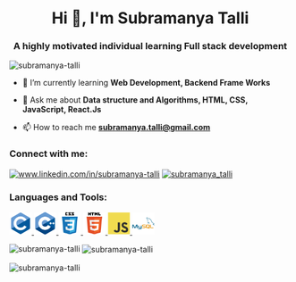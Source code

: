 <h1 align="center">Hi 👋, I'm Subramanya Talli</h1>
<h3 align="center">A highly motivated individual learning Full stack development</h3>

<p align="left"> <img src="https://komarev.com/ghpvc/?username=subramanya-talli&label=Profile%20views&color=0e75b6&style=flat" alt="subramanya-talli" /> </p>

- 🌱 I’m currently learning **Web Development, Backend Frame Works**

- 💬 Ask me about **Data structure and Algorithms, HTML, CSS, JavaScript, React.Js**

- 📫 How to reach me **subramanya.talli@gmail.com**

<h3 align="left">Connect with me:</h3>
<p align="left">
<a href="https://linkedin.com/in/www.linkedin.com/in/subramanya-talli" target="blank"><img align="center" src="https://raw.githubusercontent.com/rahuldkjain/github-profile-readme-generator/master/src/images/icons/Social/linked-in-alt.svg" alt="www.linkedin.com/in/subramanya-talli" height="30" width="40" /></a>
<a href="https://instagram.com/subramanya_talli" target="blank"><img align="center" src="https://raw.githubusercontent.com/rahuldkjain/github-profile-readme-generator/master/src/images/icons/Social/instagram.svg" alt="subramanya_talli" height="30" width="40" /></a>
</p>

<h3 align="left">Languages and Tools:</h3>
<p align="left"> <a href="https://www.cprogramming.com/" target="_blank" rel="noreferrer"> <img src="https://raw.githubusercontent.com/devicons/devicon/master/icons/c/c-original.svg" alt="c" width="40" height="40"/> </a> <a href="https://www.w3schools.com/cpp/" target="_blank" rel="noreferrer"> <img src="https://raw.githubusercontent.com/devicons/devicon/master/icons/cplusplus/cplusplus-original.svg" alt="cplusplus" width="40" height="40"/> </a> <a href="https://www.w3schools.com/css/" target="_blank" rel="noreferrer"> <img src="https://raw.githubusercontent.com/devicons/devicon/master/icons/css3/css3-original-wordmark.svg" alt="css3" width="40" height="40"/> </a> <a href="https://www.w3.org/html/" target="_blank" rel="noreferrer"> <img src="https://raw.githubusercontent.com/devicons/devicon/master/icons/html5/html5-original-wordmark.svg" alt="html5" width="40" height="40"/> </a> <a href="https://developer.mozilla.org/en-US/docs/Web/JavaScript" target="_blank" rel="noreferrer"> <img src="https://raw.githubusercontent.com/devicons/devicon/master/icons/javascript/javascript-original.svg" alt="javascript" width="40" height="40"/> </a> <a href="https://www.mysql.com/" target="_blank" rel="noreferrer"> <img src="https://raw.githubusercontent.com/devicons/devicon/master/icons/mysql/mysql-original-wordmark.svg" alt="mysql" width="40" height="40"/> </a> </p>

<p><img align="left" src="https://github-readme-stats.vercel.app/api/top-langs?username=subramanya-talli&show_icons=true&locale=en&layout=compact" alt="subramanya-talli" /></p>

<p>&nbsp;<img align="center" src="https://github-readme-stats.vercel.app/api?username=subramanya-talli&show_icons=true&locale=en" alt="subramanya-talli" /></p>

<p><img align="center" src="https://github-readme-streak-stats.herokuapp.com/?user=subramanya-talli&" alt="subramanya-talli" /></p>
